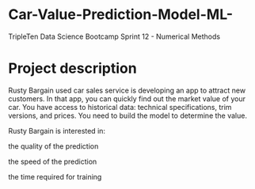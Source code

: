 # Car-Value-Prediction-Model-ML-

TripleTen Data Science Bootcamp Sprint 12 - Numerical Methods

# Project description

Rusty Bargain used car sales service is developing an app to attract new customers. In that app, you can quickly find out the market value of your car. You have access to historical data: technical specifications, trim versions, and prices. You need to build the model to determine the value.

Rusty Bargain is interested in:

the quality of the prediction

the speed of the prediction

the time required for training
